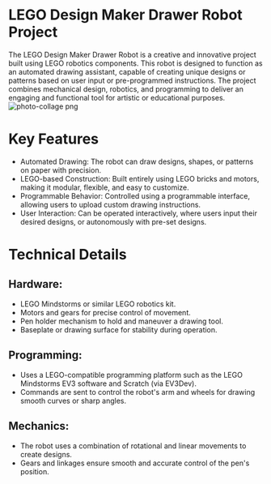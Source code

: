 # LEGO Design Maker Drawer Robot Project

The LEGO Design Maker Drawer Robot is a creative and innovative project built using LEGO robotics components. This robot is designed to function as an automated drawing assistant, capable of creating unique designs or patterns based on user input or pre-programmed instructions. The project combines mechanical design, robotics, and programming to deliver an engaging and functional tool for artistic or educational purposes.
![photo-collage png](https://github.com/user-attachments/assets/731a9db2-f9db-423b-9d26-7fec8bafa5bc)

# Key Features
- Automated Drawing: The robot can draw designs, shapes, or patterns on paper with precision.
- LEGO-based Construction: Built entirely using LEGO bricks and motors, making it modular, flexible, and easy to customize.
- Programmable Behavior: Controlled using a programmable interface, allowing users to upload custom drawing instructions.
- User Interaction: Can be operated interactively, where users input their desired designs, or autonomously with pre-set designs.

# Technical Details
## Hardware:
- LEGO Mindstorms or similar LEGO robotics kit.
- Motors and gears for precise control of movement.
- Pen holder mechanism to hold and maneuver a drawing tool.
- Baseplate or drawing surface for stability during operation.
## Programming:
- Uses a LEGO-compatible programming platform such as the LEGO Mindstorms EV3 software and  Scratch (via EV3Dev).
- Commands are sent to control the robot's arm and wheels for drawing smooth curves or sharp angles.
## Mechanics:
- The robot uses a combination of rotational and linear movements to create designs.
- Gears and linkages ensure smooth and accurate control of the pen's position.
